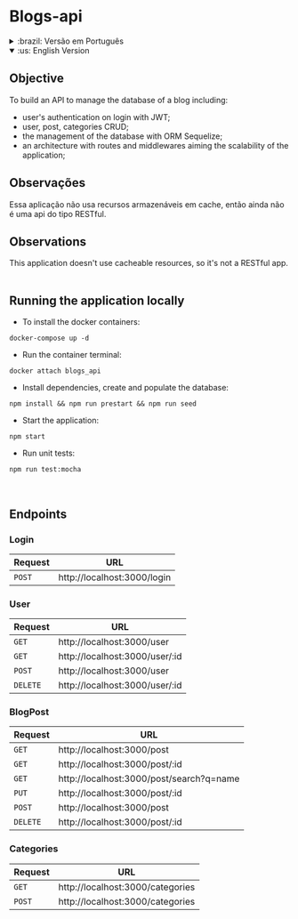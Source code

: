 # Blogs-api

<details> 
<summary>:brazil: Versão em Português</summary>

## Objetivo

Construir uma API para gerenciar o banco de dados de um blog incluindo:

- autenticação de usuário no login com JWT;
- CRUD de usuários, postagens e categorias;
- gerenciamento do banco de dados com o ORM Sequelize;
- arquitetura de rotas e middlewares para a possibilidade de escalamento da aplicação;

## Observações

Essa aplicação não usa recursos armazenáveis em cache, então ainda não é uma api do tipo RESTful. <br />
<br />

## Executando a aplicação localmente

- Para instalar os containers docker:

```
docker-compose up -d
```

- Executar o terminal do container:

```
docker attach blogs_api
```

- Instalar as dependências, criar e popular o banco de dados:

```
npm install && npm run prestart && npm run seed
```

- Inicializar a aplicação:

```
npm start
```

<br />

## Endpoints

### Login

| Requisição | URL                         |
| ---------- | --------------------------- |
| `POST`     | http://localhost:3000/login |

### User

| Requisição | URL                            |
| ---------- | ------------------------------ |
| `GET`      | http://localhost:3000/user     |
| `GET`      | http://localhost:3000/user/:id |
| `POST`     | http://localhost:3000/user     |
| `DELETE`   | http://localhost:3000/user/:id |

### BlogPost

| Requisição | URL                                      |
| ---------- | ---------------------------------------- |
| `GET`      | http://localhost:3000/post               |
| `GET`      | http://localhost:3000/post/:id           |
| `GET`      | http://localhost:3000/post/search?q=name |
| `PUT`      | http://localhost:3000/post/:id           |
| `POST`     | http://localhost:3000/post               |
| `DELETE`   | http://localhost:3000/post/:id           |

### Categories

| Requisição | URL                              |
| ---------- | -------------------------------- |
| `GET`      | http://localhost:3000/categories |
| `POST`     | http://localhost:3000/categories |

<br />


</details>

<details open> 
<summary>:us: English Version</summary>

## Objective

To build an API to manage the database of a blog including:

- user's authentication on login with JWT;
- user, post, categories CRUD;
- the management of the database with ORM Sequelize;
- an architecture with routes and middlewares aiming the scalability of the application;
  <br />

## Observações

Essa aplicação não usa recursos armazenáveis em cache, então ainda não é uma api do tipo RESTful. <br />

## Observations

This application doesn't use cacheable resources, so it's not a RESTful app. <br />
 <br />

## Running the application locally

- To install the docker containers:

```
docker-compose up -d
```

- Run the container terminal:

```
docker attach blogs_api
```

- Install dependencies, create and populate the database:

```
npm install && npm run prestart && npm run seed
```

- Start the application:

```
npm start
```

- Run unit tests:

```
npm run test:mocha
```

<br />

## Endpoints

### Login

| Request | URL                         |
| ---------- | --------------------------- |
| `POST`     | http://localhost:3000/login |

### User

| Request | URL                            |
| ---------- | ------------------------------ |
| `GET`      | http://localhost:3000/user     |
| `GET`      | http://localhost:3000/user/:id |
| `POST`     | http://localhost:3000/user     |
| `DELETE`   | http://localhost:3000/user/:id |

### BlogPost

| Request | URL                                      |
| ---------- | ---------------------------------------- |
| `GET`      | http://localhost:3000/post               |
| `GET`      | http://localhost:3000/post/:id           |
| `GET`      | http://localhost:3000/post/search?q=name |
| `PUT`      | http://localhost:3000/post/:id           |
| `POST`     | http://localhost:3000/post               |
| `DELETE`   | http://localhost:3000/post/:id           |

### Categories

| Request | URL                              |
| ---------- | -------------------------------- |
| `GET`      | http://localhost:3000/categories |
| `POST`     | http://localhost:3000/categories |

<br />

</details>
